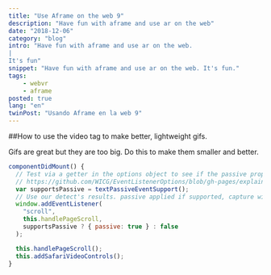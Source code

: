 ```yaml
---
title: "Use Aframe on the web 9"
description: "Have fun with aframe and use ar on the web"
date: "2018-12-06"
category: "blog"
intro: "Have fun with aframe and use ar on the web.
|
It's fun"
snippet: "Have fun with aframe and use ar on the web. It's fun."
tags:
    - webvr
    - aframe
posted: true
lang: "en"
twinPost: "Usando Aframe en la web 9"
---
```


##How to use the video tag to make better, lightweight gifs.

Gifs are great but they are too big. Do this to make them smaller and better.

```javascript
componentDidMount() {
  // Test via a getter in the options object to see if the passive property is accessed
  // https://github.com/WICG/EventListenerOptions/blob/gh-pages/explainer.md#feature-detection
  var supportsPassive = textPassiveEventSupport();
  // Use our detect's results. passive applied if supported, capture will be false either way.
  window.addEventListener(
    "scroll",
    this.handlePageScroll,
    supportsPassive ? { passive: true } : false
  );

  this.handlePageScroll();
  this.addSafariVideoControls();
}
```